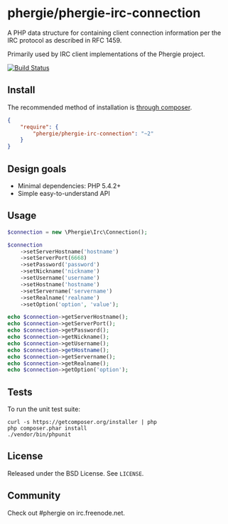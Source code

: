 # phergie/phergie-irc-connection

A PHP data structure for containing client connection information per the IRC protocol as described in RFC 1459.

Primarily used by IRC client implementations of the Phergie project.

[![Build Status](https://secure.travis-ci.org/phergie/phergie-irc-connection.png?branch=master)](http://travis-ci.org/phergie/phergie-irc-connection)

## Install

The recommended method of installation is [through composer](http://getcomposer.org).

```JSON
{
    "require": {
        "phergie/phergie-irc-connection": "~2"
    }
}
```

## Design goals

* Minimal dependencies: PHP 5.4.2+
* Simple easy-to-understand API

## Usage

```php
$connection = new \Phergie\Irc\Connection();

$connection
    ->setServerHostname('hostname')
    ->setServerPort(6668)
    ->setPassword('password')
    ->setNickname('nickname')
    ->setUsername('username')
    ->setHostname('hostname')
    ->setServername('servername')
    ->setRealname('realname')
    ->setOption('option', 'value');

echo $connection->getServerHostname();
echo $connection->getServerPort();
echo $connection->getPassword();
echo $connection->getNickname();
echo $connection->getUsername();
echo $connection->getHostname();
echo $connection->getServername();
echo $connection->getRealname();
echo $connection->getOption('option');
```

## Tests

To run the unit test suite:

```
curl -s https://getcomposer.org/installer | php
php composer.phar install
./vendor/bin/phpunit
```

## License

Released under the BSD License. See `LICENSE`.

## Community

Check out #phergie on irc.freenode.net.
